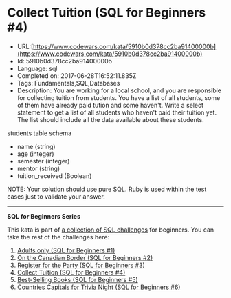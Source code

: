 # Collect Tuition (SQL for Beginners #4)

 - URL:[https://www.codewars.com/kata/5910b0d378cc2ba91400000b](https://www.codewars.com/kata/5910b0d378cc2ba91400000b)
 - Id: 5910b0d378cc2ba91400000b
 - Language: sql
 - Completed on: 2017-06-28T16:52:11.835Z
 - Tags: Fundamentals,SQL,Databases
 - Description:
You are working for a local school, and you are responsible for collecting tuition from students. You have a list of all students, some of them have already paid tution and some haven't. 
Write a select statement to get a list of all students who haven't paid their tuition yet. The list should include all the data available about these students.

students table schema
- name (string)
- age (integer)
- semester (integer)
- mentor (string)
- tuition_received (Boolean)

NOTE: Your solution should use pure SQL. Ruby is used within the test cases just to validate your answer.

<hr />

**SQL for Beginners Series**

This kata is part of <a href="https://www.codewars.com/collections/sql-for-beginners">a collection of SQL challenges</a> for beginners. You can take the rest of the challenges here: 

1. [Adults only (SQL for Beginners #1)](https://www.codewars.com/kata/590a95eede09f87472000213)
2. [On the Canadian Border (SQL for Beginners #2)](https://www.codewars.com/kata/590ba881fe13cfdcc20001b4)
3. [Register for the Party (SQL for Beginners #3)](https://www.codewars.com/kata/590cc86f7557c0494000007e)
4. [Collect Tuition (SQL for Beginners #4)](https://www.codewars.com/kata/5910b0d378cc2ba91400000b)
5. [Best-Selling Books (SQL for Beginners #5)](https://www.codewars.com/kata/591127cbe8b9fb05bd00004b)
6. [Countries Capitals for Trivia Night (SQL for Beginners #6)](https://www.codewars.com/kata/5e5f09dc0a17be0023920f6f)
